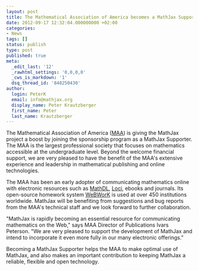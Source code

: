 ```yaml
---
layout: post
title: The Mathematical Association of America becomes a MathJax Supporter
date: 2012-09-17 12:32:04.000000000 +02:00
categories:
- News
tags: []
status: publish
type: post
published: true
meta:
  _edit_last: '12'
  _rawhtml_settings: '0,0,0,0'
  _cws_is_markdown: '1'
  dsq_thread_id: '848250430'
author:
  login: PeterK
  email: info@mathjax.org
  display_name: Peter Krautzberger
  first_name: Peter
  last_name: Krautzberger
---
```


The Mathematical Association of America ([MAA](http://www.maa.org/)) is giving the MathJax project a boost by joining the sponsorship program as a MathJax Supporter. The MAA is the largest professional society that focuses on mathematics accessible at the undergraduate level. Beyond the welcome financial support, we are very pleased to have the benefit of the MAA's extensive experience and leadership in mathematical publishing and online technologies.

The MAA has been an early adopter of communicating mathematics online with electronic resources such as [MathDL](http://mathdl.maa.org), [Loci](http://mathdl.maa.org/mathDL/23/), ebooks and journals. Its open-source homework system [WeBWorK](http://webwork.maa.org/index.html) is used at over 450 institutions worldwide. MathJax will be benefiting from suggestions and bug reports from the MAA's technical staff and we look forward to further collaboration.

"MathJax is rapidly becoming an essential resource for communicating mathematics on the Web," says MAA Director of Publications Ivars Peterson. "We are very pleased to support the development of MathJax and intend to incorporate it even more fully in our many electronic offerings."

Becoming a MathJax Supporter helps the MAA to make optimal use of MathJax, and also makes an important contribution to keeping MathJax a reliable, flexible and open technology.